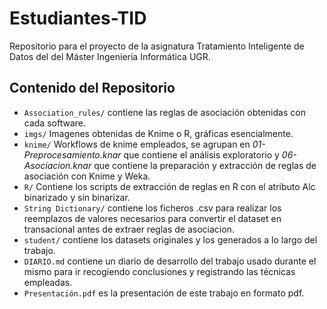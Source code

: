 # Estudiantes-TID
Repositorio para el proyecto de la asignatura Tratamiento Inteligente de Datos del  del Máster Ingeniería Informática UGR.

## Contenido del Repositorio
- `Association_rules/` contiene las reglas de asociación obtenidas con cada software.
- `imgs/` Imagenes obtenidas de Knime o R, gráficas esencialmente.
- `knime/` Workflows de knime empleados, se agrupan en _01-Preprocesamiento.knar_ que contiene el análisis exploratorio y _06-Asociacion.knar_ que contiene la preparación y extracción de reglas de asociación con Knime y Weka.
- `R/` Contiene los scripts de extracción de reglas en R con el atributo Alc binarizado y sin binarizar.
- `String Dictionary/` contiene los ficheros .csv para realizar los reemplazos de valores necesarios para convertir el dataset en transacional antes de extraer reglas de asociacion.
- `student/` contiene los datasets originales y los generados a lo largo del trabajo.
- `DIARIO.md` contiene un diario de desarrollo del trabajo usado durante el mismo para ir recogiendo conclusiones y registrando las técnicas empleadas.
- `Presentación.pdf` es la presentación de este trabajo en formato pdf.
